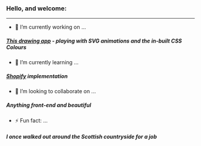 ### Hello, and welcome:
---------------------------------------
* 🔭 I’m currently working on ...
##### [This drawing app](https://github.com/george-staniland/svg-draw) - playing with SVG animations and the in-built CSS Colours #####
* 🌱 I’m currently learning ...
##### [Shopify](https://www.shopify.com/about) implementation #####
* 👯 I’m looking to collaborate on ...
##### Anything front-end and beautiful #####
* ⚡ Fun fact: ...
##### I once walked out around the Scottish countryside for a job #####

